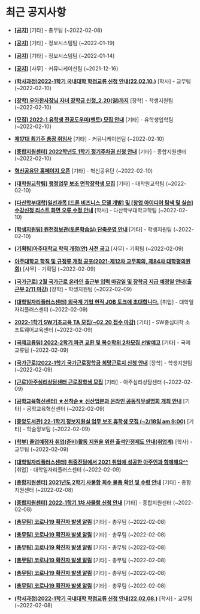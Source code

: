 # 최근 공지사항

* **[[공지]](http://ajou.ac.kr/kr/ajou/notice.do?mode=view&amp;articleNo=180493&amp;article.offset=0&amp;articleLimit=30)**
 [기타] - 총무팀 (~2022-02-08)

* **[[공지]](http://ajou.ac.kr/kr/ajou/notice.do?mode=view&amp;articleNo=179802&amp;article.offset=0&amp;articleLimit=30)**
 [기타] - 정보시스템팀 (~2022-01-19)

* **[[공지]](http://ajou.ac.kr/kr/ajou/notice.do?mode=view&amp;articleNo=179594&amp;article.offset=0&amp;articleLimit=30)**
 [기타] - 정보시스템팀 (~2022-01-14)

* **[[공지]](http://ajou.ac.kr/kr/ajou/notice.do?mode=view&amp;articleNo=147976&amp;article.offset=0&amp;articleLimit=30)**
 [사무] - 커뮤니케이션팀 (~2021-12-16)

* **[(학사과정)2022-1학기 국내대학 학점교류 신청 안내(22.02.10.)](http://ajou.ac.kr/kr/ajou/notice.do?mode=view&amp;articleNo=180610&amp;article.offset=0&amp;articleLimit=30)**
 [학사] - 교무팀 (~2022-02-10)

* **[[장학] 우아한사장님 자녀 장학금 신청_2.20(일)까지](http://ajou.ac.kr/kr/ajou/notice.do?mode=view&amp;articleNo=180609&amp;article.offset=0&amp;articleLimit=30)**
 [장학] - 학생지원팀 (~2022-02-10)

* **[[모집] 2022-1 유학생 전공도우미(멘토) 모집 안내](http://ajou.ac.kr/kr/ajou/notice.do?mode=view&amp;articleNo=180607&amp;article.offset=0&amp;articleLimit=30)**
 [기타] - 유학생입학팀 (~2022-02-10)

* **[제17대 최기주 총장 취임사](http://ajou.ac.kr/kr/ajou/notice.do?mode=view&amp;articleNo=180595&amp;article.offset=0&amp;articleLimit=30)**
 [기타] - 커뮤니케이션팀 (~2022-02-10)

* **[[종합지원센터] 2022학년도 1학기 정기주차권 신청 안내](http://ajou.ac.kr/kr/ajou/notice.do?mode=view&amp;articleNo=180594&amp;article.offset=0&amp;articleLimit=30)**
 [기타] - 종합지원센터 (~2022-02-10)

* **[혁신공유단 홈페이지 오픈](http://ajou.ac.kr/kr/ajou/notice.do?mode=view&amp;articleNo=180586&amp;article.offset=0&amp;articleLimit=30)**
 [기타] - 혁신공유단 (~2022-02-10)

* **[[대학원교학팀] 행정업무 보조 면학장학생 모집](http://ajou.ac.kr/kr/ajou/notice.do?mode=view&amp;articleNo=180578&amp;article.offset=0&amp;articleLimit=30)**
 [기타] - 대학원교학팀 (~2022-02-10)

* **[[다산학부대학]일선과목 [드론 비즈니스 모델 개발] 및 [창업 아이디어 탐색 및 실습] 수강신청 리스트 화면 오류 수정 안내](http://ajou.ac.kr/kr/ajou/notice.do?mode=view&amp;articleNo=180573&amp;article.offset=0&amp;articleLimit=30)**
 [학사] - 다산학부대학교학팀 (~2022-02-10)

* **[[학생지원팀] 원천정보관(토론학습실) 단축운영 안내](http://ajou.ac.kr/kr/ajou/notice.do?mode=view&amp;articleNo=180571&amp;article.offset=0&amp;articleLimit=30)**
 [기타] - 학생지원팀 (~2022-02-10)

* **[[기획팀]아주대학교 학칙 개정(안) 사전 공고](http://ajou.ac.kr/kr/ajou/notice.do?mode=view&amp;articleNo=180568&amp;article.offset=0&amp;articleLimit=30)**
 [사무] - 기획팀 (~2022-02-09)

* **[아주대학교 학칙 및 규정류 개정 공포(2021-제12차 교무회의, 제84차 대학평의원회)](http://ajou.ac.kr/kr/ajou/notice.do?mode=view&amp;articleNo=180566&amp;article.offset=0&amp;articleLimit=30)**
 [사무] - 기획팀 (~2022-02-09)

* **[[국가근로] 2월 국가근로 온라인 출근부 입력 마감일 및 장학금 지급 예정일 안내(출근부 2/11 마감)](http://ajou.ac.kr/kr/ajou/notice.do?mode=view&amp;articleNo=180564&amp;article.offset=0&amp;articleLimit=30)**
 [장학] - 학생지원팀 (~2022-02-09)

* **[[대학일자리플러스센터] 외국계 기업 현직 JOB 토크에 초대합니다.](http://ajou.ac.kr/kr/ajou/notice.do?mode=view&amp;articleNo=180563&amp;article.offset=0&amp;articleLimit=30)**
 [취업] - 대학일자리플러스센터 (~2022-02-09)

* **[2022-1학기 SW기초교육 TA 모집(~02.20 접수 마감)](http://ajou.ac.kr/kr/ajou/notice.do?mode=view&amp;articleNo=180562&amp;article.offset=0&amp;articleLimit=30)**
 [기타] - SW중심대학 소프트웨어교육센터 (~2022-02-09)

* **[[국제교류팀] 2022-2학기 파견 교환 및 복수학위 2차모집 선발예고](http://ajou.ac.kr/kr/ajou/notice.do?mode=view&amp;articleNo=180552&amp;article.offset=0&amp;articleLimit=30)**
 [기타] - 국제교류팀 (~2022-02-09)

* **[[국가근로]2022-1학기 국가근로장학금 희망근로지 신청 안내](http://ajou.ac.kr/kr/ajou/notice.do?mode=view&amp;articleNo=180551&amp;article.offset=0&amp;articleLimit=30)**
 [장학] - 학생지원팀 (~2022-02-09)

* **[[근로]아주심리상담센터 근로장학생 모집](http://ajou.ac.kr/kr/ajou/notice.do?mode=view&amp;articleNo=180537&amp;article.offset=0&amp;articleLimit=30)**
 [기타] - 아주심리상담센터 (~2022-02-09)

* **[[공학교육혁신센터] ★선착순★ 신산업분과 온라인 공동직무설명회 개최 안내](http://ajou.ac.kr/kr/ajou/notice.do?mode=view&amp;articleNo=180536&amp;article.offset=0&amp;articleLimit=30)**
 [기타] - 공학교육혁신센터 (~2022-02-09)

* **[[중앙도서관] 22-1학기 정보지원실 업무 보조 휴학생 모집 (~2/18일 am 9:00)](http://ajou.ac.kr/kr/ajou/notice.do?mode=view&amp;articleNo=180525&amp;article.offset=0&amp;articleLimit=30)**
 [기타] - 학술정보팀 (~2022-02-09)

* **[[학부] 졸업예정자 취업(준비)활동 지원을 위한 출석인정제도 안내(취업계)](http://ajou.ac.kr/kr/ajou/notice.do?mode=view&amp;articleNo=180519&amp;article.offset=0&amp;articleLimit=30)**
 [학사] - 교무팀 (~2022-02-09)

* **[[대학일자리플러스센터] 취중진담에서 2021 취업에 성공한 아주인과 함께해요^^](http://ajou.ac.kr/kr/ajou/notice.do?mode=view&amp;articleNo=180511&amp;article.offset=0&amp;articleLimit=30)**
 [취업] - 대학일자리플러스센터 (~2022-02-09)

* **[[종합지원센터] 2021년도 2학기 사물함 회수 물품 확인 및 수령 안내](http://ajou.ac.kr/kr/ajou/notice.do?mode=view&amp;articleNo=180504&amp;article.offset=0&amp;articleLimit=30)**
 [기타] - 종합지원센터 (~2022-02-08)

* **[[종합지원센터] 2022-1학기 1차 사물함 신청 안내](http://ajou.ac.kr/kr/ajou/notice.do?mode=view&amp;articleNo=180503&amp;article.offset=0&amp;articleLimit=30)**
 [기타] - 종합지원센터 (~2022-02-08)

* **[[총무팀] 코로나19 확진자 발생 알림](http://ajou.ac.kr/kr/ajou/notice.do?mode=view&amp;articleNo=180494&amp;article.offset=0&amp;articleLimit=30)**
 [기타] - 총무팀 (~2022-02-08)

* **[[총무팀] 코로나19 확진자 발생 알림](http://ajou.ac.kr/kr/ajou/notice.do?mode=view&amp;articleNo=180492&amp;article.offset=0&amp;articleLimit=30)**
 [기타] - 총무팀 (~2022-02-08)

* **[[총무팀] 코로나19 확진자 발생 알림](http://ajou.ac.kr/kr/ajou/notice.do?mode=view&amp;articleNo=180491&amp;article.offset=0&amp;articleLimit=30)**
 [기타] - 총무팀 (~2022-02-08)

* **[[총무팀] 코로나19 확진자 발생 알림](http://ajou.ac.kr/kr/ajou/notice.do?mode=view&amp;articleNo=180490&amp;article.offset=0&amp;articleLimit=30)**
 [기타] - 총무팀 (~2022-02-08)

* **[[총무팀] 코로나19 확진자 발생 알림](http://ajou.ac.kr/kr/ajou/notice.do?mode=view&amp;articleNo=180489&amp;article.offset=0&amp;articleLimit=30)**
 [기타] - 총무팀 (~2022-02-08)

* **[[총무팀] 코로나19 확진자 발생 알림](http://ajou.ac.kr/kr/ajou/notice.do?mode=view&amp;articleNo=180487&amp;article.offset=0&amp;articleLimit=30)**
 [기타] - 총무팀 (~2022-02-08)

* **[(학사과정)2022-1학기 국내대학 학점교류 신청 안내(22.02.08.)](http://ajou.ac.kr/kr/ajou/notice.do?mode=view&amp;articleNo=180484&amp;article.offset=0&amp;articleLimit=30)**
 [학사] - 교무팀 (~2022-02-08)
